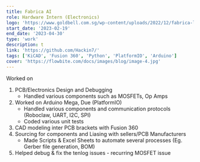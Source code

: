 ```yaml
---
title: Fabrica AI
role: Hardware Intern (Electronics)
logo: 'https://www.goldbell.com.sg/wp-content/uploads/2022/12/fabrica-logo.png'
start_date: '2023-02-19'
end_date: '2023-04-30' 
type: 'work'
description: t
link: 'https://github.com/Hackin7/'
tags: ['KiCAD', 'Fusion 360', 'Python', 'PlatformIO', 'Arduino']
cover: 'https://flowbite.com/docs/images/blog/image-4.jpg'
---
```


Worked on

1. PCB/Electronics Design and Debugging
   - Handled various components such as MOSFETs, Op Amps
2. Worked on Arduino Mega, Due (PlatformIO)
   - Handled various components and communication protocols (Roboclaw, UART, I2C, SPI)
   - Coded various unit tests
3. CAD modeling inter PCB brackets with Fusion 360
4. Sourcing for components and Liasing with sellers/PCB Manufacturers
   - Made Scripts & Excel Sheets to automate several processes (Eg. Gerber file generation, BOM)
5. Helped debug & fix the tenlog issues - recurring MOSFET issue
